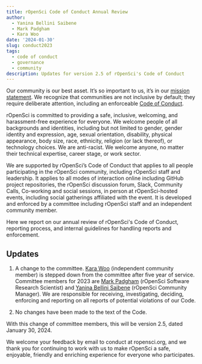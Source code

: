 ```yaml
---
title: rOpenSci Code of Conduct Annual Review
author:
  - Yanina Bellini Saibene
  - Mark Padgham
  - Kara Woo
date: '2024-01-30'
slug: conduct2023
tags:
  - code of conduct
  - governance
  - community
description: Updates for version 2.5 of rOpenSci's Code of Conduct
---
```


Our community is our best asset. It’s so important to us, it’s in our [mission statement](https://ropensci.org/about/). We recognize that communities are not inclusive by default; they require deliberate attention, including an enforceable [Code of Conduct](/code-of-conduct). 

rOpenSci is committed to providing a safe, inclusive, welcoming, and harassment-free experience for everyone. We welcome people of all backgrounds and identities, including but not limited to gender, gender identity and expression, age, sexual orientation, disability, physical appearance, body size, race, ethnicity, religion (or lack thereof), or technology choices. We are anti-racist. We welcome anyone, no matter their technical expertise, career stage, or work sector. 

We are supported by rOpenSci’s Code of Conduct that applies to all people participating in the rOpenSci community, including rOpenSci staff and leadership. It applies to all modes of interaction online including GitHub project repositories, the rOpenSci discussion forum, Slack, Community Calls, Co-working and social sessions, in person at rOpenSci-hosted events, including social gatherings affiliated with the event. It is developed and enforced by a committee including rOpenSci staff and an independent community member.

Here we report on our annual review of rOpenSci's Code of Conduct, reporting process, and internal guidelines for handling reports and enforcement. 

## Updates

1. A change to the committee. [Kara Woo](https://karawoo.com/) (independent community member) is stepped down from the committee after five year of service. Committee members for 2023 are [Mark Padgham](/author/mark-padgham) (rOpenSci Software Research Scientist) and [Yanina Bellini Saibene](/author/yanina-bellini-saibene) (rOpenSci Community Manager). We are responsible for receiving, investigating, deciding, enforcing and reporting on all reports of potential violations of our Code.

2. No changes have been made to the text of the Code.

With this change of committee members, this will be version 2.5, dated January 30, 2024.

We welcome your feedback by email to conduct at ropensci.org, and we thank you for continuing to work with us to make rOpenSci a safe, enjoyable, friendly and enriching experience for everyone who participates.